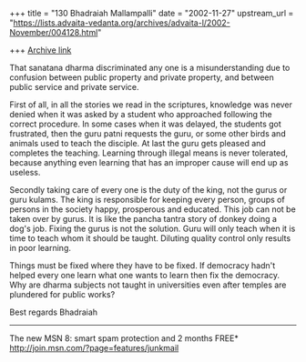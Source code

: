 +++
title = "130 Bhadraiah Mallampalli"
date = "2002-11-27"
upstream_url = "https://lists.advaita-vedanta.org/archives/advaita-l/2002-November/004128.html"

+++
[Archive link](https://lists.advaita-vedanta.org/archives/advaita-l/2002-November/004128.html)

That sanatana dharma discriminated any one is a misunderstanding due to
confusion between public property and private property, and between public
service and private service.

First of all, in all the stories we read in the scriptures, knowledge was
never denied when it was asked by a student who approached following the
correct procedure. In some cases when it was delayed, the students got
frustrated, then the guru patni requests the guru, or some other birds and
animals used to teach the disciple. At last the guru gets pleased and
completes the teaching. Learning through illegal means is never tolerated,
because anything even learning that has an improper cause will end up as
useless.

Secondly taking care of every one is the duty of the king, not the gurus or
guru kulams. The king is responsible for keeping every person, groups of
persons in the society happy, prosperous and educated. This job can not be
taken over by gurus. It is like the pancha tantra story of donkey doing a
dog's job. Fixing the gurus is not the solution. Guru will only teach when
it is time to teach whom it should be taught. Diluting quality control only
results in poor learning.

Things must be fixed where they have to be fixed. If democracy hadn't helped
every one learn what one wants to learn then fix the democracy. Why are
dharma subjects not taught in universities even after temples are plundered
for public works?

Best regards
Bhadraiah

_________________________________________________________________
The new MSN 8: smart spam protection and 2 months FREE*
http://join.msn.com/?page=features/junkmail

